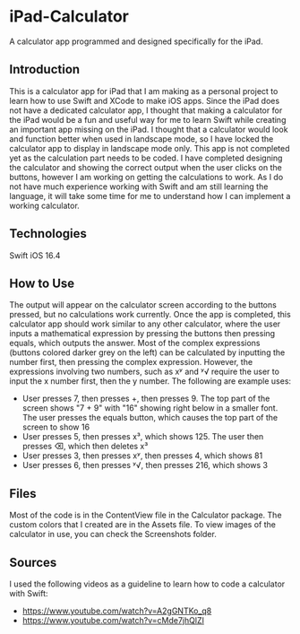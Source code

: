 # iPad-Calculator
A calculator app programmed and designed specifically for the iPad.
## Introduction
This is a calculator app for iPad that I am making as a personal project to learn how to use Swift and XCode to make iOS apps. Since the iPad does not have a dedicated calculator app, I thought that making a calculator for the iPad would be a fun and useful way for me to learn Swift while creating an important app missing on the iPad. I thought that a calculator would look and function better when used in landscape mode, so I have locked the calculator app to display in landscape mode only. This app is not completed yet as the calculation part needs to be coded. I have completed designing the calculator and showing the correct output when the user clicks on the buttons, however I am working on getting the calculations to work. As I do not have much experience working with Swift and am still learning the language, it will take some time for me to understand how I can implement a working calculator.
## Technologies
Swift
iOS 16.4
## How to Use
The output will appear on the calculator screen according to the buttons pressed, but no calculations work currently. Once the app is completed, this calculator app should work similar to any other calculator, where the user inputs a mathematical expression by pressing the buttons then pressing equals, which outputs the answer. Most of the complex expressions (buttons colored darker grey on the left) can be calculated by inputting the number first, then pressing the complex expression. However, the expressions involving two numbers, such as xʸ and ʸ√ require the user to input the x number first, then the y number. The following are example uses:
* User presses 7, then presses +, then presses 9. The top part of the screen shows "7 + 9" with "16" showing right below in a smaller font. The user presses the equals button, which causes the top part of the screen to show 16
* User presses 5, then presses x³, which shows 125. The user then presses ⌫, which then deletes x³
* User presses 3, then presses xʸ, then presses 4, which shows 81
* User presses 6, then presses ʸ√, then presses 216, which shows 3
## Files
Most of the code is in the ContentView file in the Calculator package. The custom colors that I created are in the Assets file. 
To view images of the calculator in use, you can check the Screenshots folder.
## Sources
I used the following videos as a guideline to learn how to code a calculator with Swift:
* https://www.youtube.com/watch?v=A2gGNTKo_q8
* https://www.youtube.com/watch?v=cMde7jhQlZI
